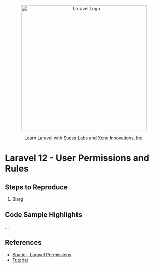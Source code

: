 <p align="center"><a href="https://laravel.com" target="_blank"><img src="https://raw.githubusercontent.com/laravel/art/master/logo-lockup/5%20SVG/2%20CMYK/1%20Full%20Color/laravel-logolockup-cmyk-red.svg" width="400" alt="Laravel Logo"></a></p>

<p align="center">
Learn Laravel with Suess Labs and Xeno Innovations, Inc.
</p>

# Laravel 12 - User Permissions and Rules

## Steps to Reproduce

1. Blarg

## Code Sample Highlights

...

## References

* [Spatie - Laravel Permissions](https://spatie.be/docs/laravel-permission/)
* [Tutorial](https://www.allphptricks.com/laravel-11-spatie-user-roles-and-permissions/)
